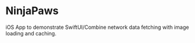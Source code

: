 # NinjaPaws

iOS App to demonstrate SwiftUI/Combine network data fetching with image loading and caching.
